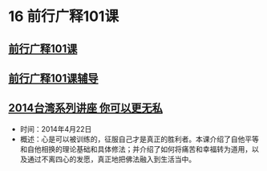 # 16 前行广释101课

## [前行广释101课](https://huidengchanxiu.net/refs/qxgs/qxgs-09ptx#前行广释第101课)

## [前行广释101课辅导](https://huidengchanxiu.net/refs/qxgs/fudao/qxgsfd-09ptx#前行广释第101课辅导)

## [2014台湾系列讲座 你可以更无私](https://www.fohuifayu.com/index.php/huideng-jiangtang/fofa-jianxiu/puti-xin/9773-l14077)

- 时间：2014年4月22日
- 概述：心是可以被训练的，征服自己才是真正的胜利者。本课介绍了自他平等和自他相换的理论基础和具体修法；并介绍了如何将痛苦和幸福转为道用，以及通过不离四心的发愿，真正地把佛法融入到生活当中。